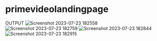 # primevideolandingpage
OUTPUT
![Screenshot 2023-07-23 182558](https://github.com/AMITPATTANAYAK/amazonprimeloginpage/assets/122168162/4967efb2-0854-4d4a-bf67-201e34b3b235)
![Screenshot 2023-07-23 182759](https://github.com/AMITPATTANAYAK/amazonprimeloginpage/assets/122168162/516d4433-1389-40c3-afbe-8dddbcb505e7)
![Screenshot 2023-07-23 182844](https://github.com/AMITPATTANAYAK/amazonprimeloginpage/assets/122168162/afe83721-b3a7-4d08-81d1-695c8deb6a6a)
![Screenshot 2023-07-23 182915](https://github.com/AMITPATTANAYAK/amazonprimeloginpage/assets/122168162/f9163a89-fb11-429d-b3ac-b68b5db6d0ba)
